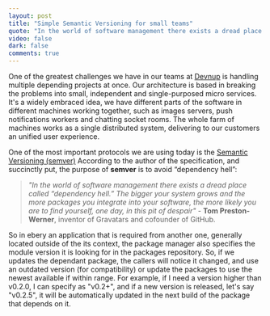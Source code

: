```yaml
---
layout: post
title: "Simple Semantic Versioning for small teams"
quote: "In the world of software management there exists a dread place called “dependency hell.” The bigger your system grows and the more packages you integrate into your software, the more likely you are to find yourself, one day, in this pit of despair"
video: false
dark: false
comments: true
---
```


One of the greatest challenges we have in our teams at [Devnup](https://devnup.solutions) is handling multiple depending projects at once. Our architecture is based in breaking the problems into small, independent and single-purposed micro services. It's a widely embraced idea, we have different parts of the software in different machines working together, such as images servers, push notifications workers and chatting socket rooms. The whole farm of machines works as a single distributed system, delivering to our customers an unified user experience.

One of the most important protocols we are using today is the [Semantic Versioning (semver)](https://semver.org) According to the author of the specification, and succinctly put, the purpose of **semver** is to avoid “dependency hell”:

> *"In the world of software management there exists a dread place called “dependency hell.” The bigger your system grows and the more packages you integrate into your software, the more likely you are to find yourself, one day, in this pit of despair"* - **Tom Preston-Werner**, inventor of Gravatars and cofounder of GitHub.

So in ebery an application that is required from another one, generally located outside of the its context, the package manager also specifies the module version it is looking for in the packages repository. So, if we updates the dependant package, the callers will notice it changed, and use an outdated version (for compatibility) or update the packages to use the newest available if within range. For example, if I need a version higher than v0.2.0, I can specify as "v0.2+", and if a new version is released, let's say "v0.2.5", it will be automatically updated in the next build of the package that depends on it.